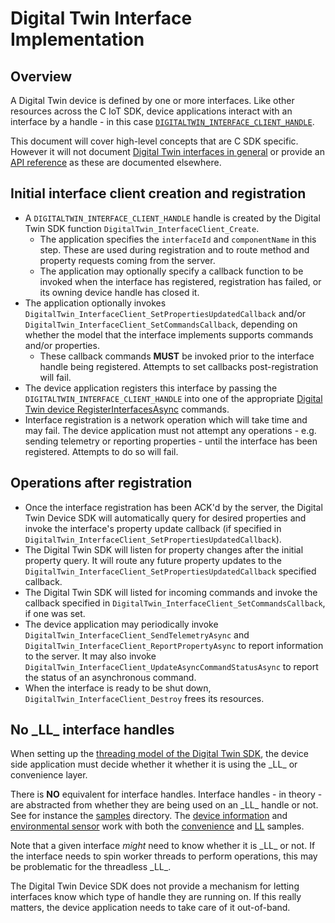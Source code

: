 # Digital Twin Interface Implementation

## Overview

A Digital Twin device is defined by one or more interfaces.  Like other resources across the C IoT SDK, device applications interact with an interface by a handle - in this case [`DIGITALTWIN_INTERFACE_CLIENT_HANDLE`](../inc/digitaltwin_interface_client.h).

This document will cover high-level concepts that are C SDK specific.  However it will not document [Digital Twin interfaces in general](https://aka.ms/iotpnpdocs) or provide an [API reference](../inc) as these are documented elsewhere.

## Initial interface client creation and registration

* A `DIGITALTWIN_INTERFACE_CLIENT_HANDLE` handle is created by the Digital Twin SDK function `DigitalTwin_InterfaceClient_Create`.  
  * The application specifies the `interfaceId` and `componentName` in this step.  These are used during registration and to route method and property requests coming from the server.
  * The application may optionally specify a callback function to be invoked when the interface has registered, registration has failed, or its owning device handle has closed it.
* The application optionally invokes `DigitalTwin_InterfaceClient_SetPropertiesUpdatedCallback` and/or `DigitalTwin_InterfaceClient_SetCommandsCallback`, depending on whether the model that the interface implements supports commands and/or properties.
  * These callback commands **MUST** be invoked prior to the interface handle being registered.  Attempts to set callbacks post-registration will fail.
* The device application registers this interface by passing the `DIGITALTWIN_INTERFACE_CLIENT_HANDLE` into one of the appropriate [Digital Twin device RegisterInterfacesAsync](./connection_setup.md#Register_Interfaces) commands.
* Interface registration is a network operation which will take time and may fail.  The device application must not attempt any operations - e.g. sending telemetry or reporting properties - until the interface has been registered.  Attempts to do so will fail.

## Operations after registration

* Once the interface registration has been ACK'd by the server, the Digital Twin Device SDK will automatically query for desired properties and invoke the interface's property update callback (if specified in `DigitalTwin_InterfaceClient_SetPropertiesUpdatedCallback`).
* The Digital Twin SDK will  listen for property changes after the initial property query.  It will route any future property updates to the `DigitalTwin_InterfaceClient_SetPropertiesUpdatedCallback` specified callback.
* The Digital Twin SDK will listed for incoming commands and invoke the callback specified in `DigitalTwin_InterfaceClient_SetCommandsCallback`, if one was set. 
* The device application may periodically invoke `DigitalTwin_InterfaceClient_SendTelemetryAsync` and `DigitalTwin_InterfaceClient_ReportPropertyAsync` to report information to the server.  It may also invoke `DigitalTwin_InterfaceClient_UpdateAsyncCommandStatusAsync` to report the status of an asynchronous command.
* When the interface is ready to be shut down, `DigitalTwin_InterfaceClient_Destroy` frees its resources.  

## No \_LL\_ interface handles

When setting up the [threading model of the Digital Twin SDK](./threading_notes.md), the device side application must decide whether it whether it is using the \_LL\_ or convenience layer.

There is **NO** equivalent for interface handles.  Interface handles - in theory - are abstracted from whether they are being used on an \_LL\_ handle or not.  See for instance the [samples](../samples) directory.  The [device information](../samples/digitaltwin_sample_device_info) and [environmental sensor](../samples/digitaltwin_sample_environmental_sensor) work with both the [convenience](../samples/digitaltwin_sample_device) and [LL](../samples/digitaltwin_sample_ll_device) samples.

Note that a given interface *might* need to know whether it is \_LL\_ or not.  If the interface needs to spin worker threads to perform operations, this may be problematic for the threadless \_LL\_.  

The Digital Twin Device SDK does not provide a mechanism for letting interfaces know which type of handle they are running on.  If this really matters, the device application needs to take care of it out-of-band.
